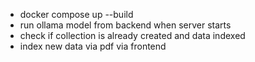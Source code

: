 - docker compose up --build
- run ollama model from backend when server starts
- check if collection is already created and data indexed
- index new data via pdf via frontend